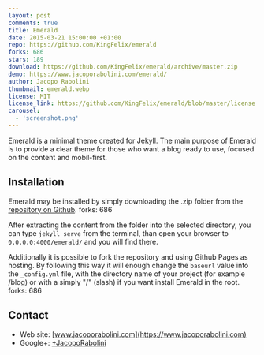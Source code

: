 ```yaml
---
layout: post
comments: true
title: Emerald
date: 2015-03-21 15:00:00 +01:00
repo: https://github.com/KingFelix/emerald
forks: 686
stars: 189
download: https://github.com/KingFelix/emerald/archive/master.zip
demo: https://www.jacoporabolini.com/emerald/
author: Jacopo Rabolini
thumbnail: emerald.webp
license: MIT
license_link: https://github.com/KingFelix/emerald/blob/master/license.md
carousel:
  - 'screenshot.png'
---
```


Emerald is a minimal theme created for Jekyll. The main purpose of Emerald is to provide a clear theme for those who want a blog ready to use, focused on the content and mobil-first.

## Installation

Emerald may be installed by simply downloading the .zip folder from the [repository on Github](https://github.com/KingFelix/emerald/archive/master.zip).
forks: 686

After extracting the content from the folder into the selected directory, you can type `jekyll serve` from the terminal, than open your browser to `0.0.0.0:4000/emerald/` and you will find there.

Additionally it is possible to fork the repository and using Github Pages as hosting. By following this way it will enough change the `baseurl` value into the `_config.yml` file, with the directory name of your project (for example /blog) or with a simply "/" (slash) if you want install Emerald in the root.
forks: 686

## Contact

* Web site: [www.jacoporabolini.com](https://www.jacoporabolini.com)
* Google+: [+JacopoRabolini](https://plus.google.com/u/0/+JacopoRabolini/posts)
